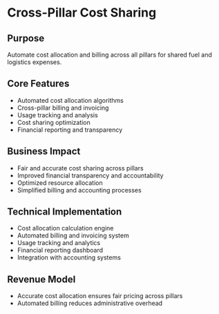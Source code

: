 # Cross-Pillar Cost Sharing

## Purpose
Automate cost allocation and billing across all pillars for shared fuel and logistics expenses.

## Core Features
- Automated cost allocation algorithms
- Cross-pillar billing and invoicing
- Usage tracking and analysis
- Cost sharing optimization
- Financial reporting and transparency

## Business Impact
- Fair and accurate cost sharing across pillars
- Improved financial transparency and accountability
- Optimized resource allocation
- Simplified billing and accounting processes

## Technical Implementation
- Cost allocation calculation engine
- Automated billing and invoicing system
- Usage tracking and analytics
- Financial reporting dashboard
- Integration with accounting systems

## Revenue Model
- Accurate cost allocation ensures fair pricing across pillars
- Automated billing reduces administrative overhead
